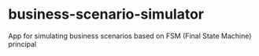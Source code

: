 # business-scenario-simulator
 App for simulating business scenarios based on FSM (Final State Machine) principal
